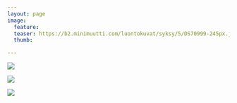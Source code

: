 ```yaml
---
layout: page
image:
  feature:
  teaser: https://b2.minimuutti.com/luontokuvat/syksy/5/DS70999-245px.jpg
  thumb:

---
```


![](https://b2.minimuutti.com/luontokuvat/syksy/5/DS70991-800px.jpg)

![](https://b2.minimuutti.com/luontokuvat/syksy/5/DS71008-800px.jpg)

![](https://b2.minimuutti.com/luontokuvat/syksy/5/DS70999-800px.jpg)
